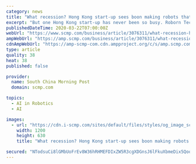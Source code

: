 ```yaml
---
category: news
title: "What recession? Hong Kong start-up sees boon making robots that take body temperatures amid coronavirus pandemic"
excerpt: "But one Hong Kong start-up has never been so busy. Roborn Technology ... “Some products in the market would trigger an alarm even when someone walks past carrying a cup of coffee, but our artificial intelligence software allows our robot to focus on a person’s head for temperature checks,” Mak said. Coronavirus: Social distancing takes ..."
publishedDateTime: 2020-03-22T07:00:00Z
webUrl: "https://www.scmp.com/business/article/3076311/what-recession-hong-kong-start-sees-boon-making-robots-take-body"
ampWebUrl: "https://amp.scmp.com/business/article/3076311/what-recession-hong-kong-start-sees-boon-making-robots-take-body"
cdnAmpWebUrl: "https://amp-scmp-com.cdn.ampproject.org/c/s/amp.scmp.com/business/article/3076311/what-recession-hong-kong-start-sees-boon-making-robots-take-body"
type: article
quality: 38
heat: 38
published: false

provider:
  name: South China Morning Post
  domain: scmp.com

topics:
  - AI in Robotics
  - AI

images:
  - url: "https://cdn.i-scmp.com/sites/default/files/styles/og_image_scmp_generic/public/d8/images/methode/2020/03/22/c30dab22-6bf5-11ea-9de8-4adc9756b5c3_image_hires_152818.JPG?itok=ts4uUMX8&v=1584862104"
    width: 1200
    height: 630
    title: "What recession? Hong Kong start-up sees boon making robots that take body temperatures amid coronavirus pandemic"

secured: "NTodsuCi8lGMbUoFrEv8W36hRHMEFDIxZW5R3cgXDGnsJ6lFkuXbmeDix5QoqlRi6j9OO+3bXLnPhWFTfmJymtfVAhpTuO7UY51395nzcB9aoxvoVjdf/3NBAAVR8zkVYhkiFMahrTrfhjYi0HBOTbiToyOrGxajvJ9AJa9efXaBlKkwmK8CPwAVwIKVuA37dW19HE8PXV76UwHtAGaH27MXQUogasF0D0sqNuSNWv5biQ0zdNaJXt2Bn+MpgUaWRVlA9XDWY01AqlM70pU4u3JDsNZW0EE+jGRpM+pZa0fVuyWnxyi552WrNeu/0b94;HoLR6h1F8JQF2VkQTUR1Ig=="
---
```


